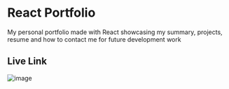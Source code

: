 # React Portfolio
My personal portfolio made with React showcasing my summary, projects, resume and how to contact me for future development work

## Live Link



![image](https://user-images.githubusercontent.com/10663977/129832467-854159b5-b117-4455-9ad2-dc6b17a66f4e.png)

